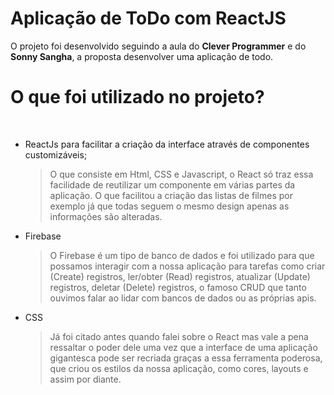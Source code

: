 # Aplicação de ToDo com ReactJS

O projeto foi desenvolvido seguindo a aula do **Clever Programmer** e do **Sonny Sangha**, a proposta desenvolver uma aplicação de todo.

# O que foi utilizado no projeto?

</br>

- ReactJs para facilitar a criação da interface através de componentes customizáveis;
	 > O que consiste em Html, CSS e Javascript, o React só traz essa facilidade de reutilizar um componente em várias partes da aplicação.
	 > O que facilitou a criação das listas de filmes por exemplo já que todas seguem o mesmo design apenas as informações são alteradas.
- Firebase
	> O Firebase é um tipo de banco de dados e foi utilizado para que possamos interagir com a nossa aplicação para tarefas como criar (Create) registros, ler/obter (Read) registros, atualizar (Update) registros, deletar (Delete) registros, o famoso CRUD que tanto ouvimos falar ao lidar com bancos de dados ou as próprias apis.
- CSS
	> Já foi citado antes quando falei sobre o React mas vale a pena ressaltar o poder dele uma vez que a interface de uma aplicação gigantesca pode ser recriada graças a essa ferramenta poderosa, que criou os estilos da nossa aplicação, como cores, layouts e assim por diante.
